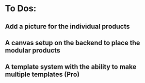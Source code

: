 # To Dos:

## Add a picture for the individual products
## A canvas setup on the backend to place the modular products
## A template system with the ability to make multiple templates (Pro)